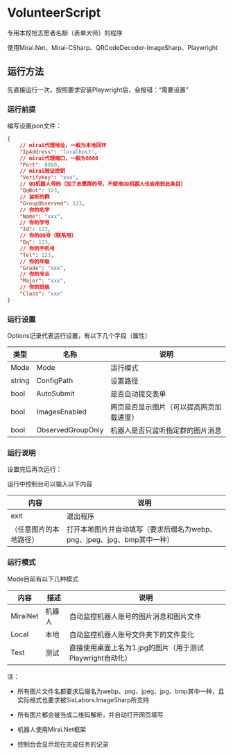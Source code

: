 # VolunteerScript

专用本校抢志愿者名额（表单大师）的程序

使用Mirai.Net、Mirai-CSharp、QRCodeDecoder-ImageSharp、Playwright

## 运行方法

先直接运行一次，按照要求安装Playwright后，会报错：“需要设置”

### 运行前提

编写设置json文件：

```json
{
    // mirai代理地址，一般为本地回环
    "IpAddress": "localhost",
    // mirai代理端口，一般为8080
    "Port": 8080,
    // mirai验证密钥
    "VerifyKey": "xxx",
    // QQ机器人号码（加了志愿群的号，不使用QQ机器人也会用到此条目）
    "QqBot": 123,
    // 监听的群
    "GroupObserved": 123,
    // 你的名字
    "Name": "xxx",
    // 你的学号
    "Id": 123,
    // 你的QQ号（联系用）
    "Qq": 123,
    // 你的手机号
    "Tel": 123,
    // 你的年级
    "Grade": "xxx",
    // 你的专业
    "Major": "xxx",
    // 你的班级
    "Class": "xxx"
}
```

### 运行设置

Options记录代表运行设置，有以下几个字段（属性）

| 类型 | 名称 | 说明 |
| - | - | - |
| Mode | Mode | 运行模式 |
| string | ConfigPath | 设置路径 |
| bool | AutoSubmit | 是否自动提交表单 |
| bool | ImagesEnabled | 网页是否显示图片（可以提高网页加载速度） |
| bool | ObservedGroupOnly | 机器人是否只监听指定群的图片消息 |

### 运行说明

设置完后再次运行：

运行中控制台可以输入以下内容

| 内容 | 说明 |
| - | - |
| exit | 退出程序 |
| （任意图片的本地路径） | 打开本地图片并自动填写（要求后缀名为webp、png、jpeg、jpg、bmp其中一种） |

### 运行模式

Mode目前有以下几种模式

| 内容 | 描述 | 说明 |
| - | - | - |
| MiraiNet | 机器人 | 自动监控机器人账号的图片消息和图片文件 |
| Local | 本地 | 自动监控机器人账号文件夹下的文件变化 |
| Test | 测试 | 直接使用桌面上名为1.jpg的图片（用于测试Playwright自动化） |

注：

* 所有图片文件名都要求后缀名为webp、png、jpeg、jpg、bmp其中一种，且实际格式也要求被SixLabors.ImageSharp所支持

* 所有图片都会被当成二维码解析，并自动打开网页填写

* 机器人使用Mirai.Net框架

* 控制台会显示现在完成任务的记录
